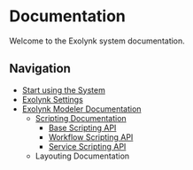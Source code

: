 # Documentation
Welcome to the Exolynk system documentation.

## Navigation
- [Start using the System](system.md)
- [Exolynk Settings](settings.md)
- [Exolynk Modeler Documentation](modeler.md)
	- [Scripting Documentation](script.md)
		- [Base Scripting API](api.md)
		- [Workflow Scripting API](api-workflow.md)
		- [Service Scripting API](api-service.md)
	- Layouting Documentation